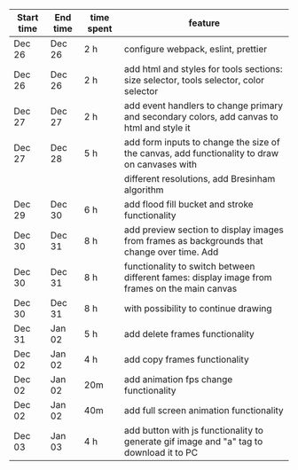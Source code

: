 | Start time | End time | time spent | feature                                                                                       |
| ---------- | -------- | ---------- | --------------------------------------------------------------------------------------------- |
| Dec 26     | Dec 26   | 2 h        | configure webpack, eslint, prettier                                                           |
| Dec 26     | Dec 26   | 2 h        | add html and styles for tools sections: size selector, tools selector, color selector         |
| Dec 27     | Dec 27   | 2 h        | add event handlers to change primary and secondary colors, add canvas to html and style it    |
| Dec 27     | Dec 28   | 5 h        | add form inputs to change the size of the canvas, add functionality to draw on canvases with  |
|            |          |            | different resolutions, add Bresinham algorithm                                                |
| Dec 29     | Dec 30   | 6 h        | add flood fill bucket and stroke functionality                                                |
| Dec 30     | Dec 31   | 8 h        | add preview section to display images from frames as backgrounds that change over time. Add   |
| Dec 30     | Dec 31   | 8 h        | functionality to switch between different fames: display image from frames on the main canvas |
| Dec 30     | Dec 31   | 8 h        | with possibility to continue drawing                                                          |
| Dec 31     | Jan 02   | 5 h        | add delete frames functionality                                                               |
| Dec 02     | Jan 02   | 4 h        | add copy frames functionality                                                                 |
| Dec 02     | Jan 02   | 20m        | add animation fps change functionality                                                        |
| Dec 02     | Jan 02   | 40m        | add full screen animation functionality                                                       |
| Dec 03     | Jan 03   | 4 h        | add button with js functionality to generate gif image and "a" tag to download it to PC       |

